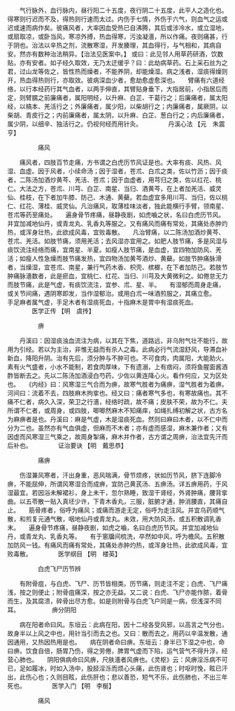 <!-- { "loadSidebar": true } -->
　　气行脉外，血行脉内，昼行阳二十五度，夜行阴二十五度，此平人之造化也。得寒则行迟而不及，得热则行速而太过。内伤于七情，外伤于六气，则血气之运或迟或速而病作矣。彼痛风者，大率因血受热已自沸腾，其后或涉冷水，或立湿地，或扇取凉，或卧当风，寒凉外搏，热血得寒，污浊凝濇，所以作痛。夜则痛甚，行于阴也。治法以辛热之剂，流散寒湿，开发腠理，其血得行，与气相和，其病自安。然亦有数种治法稍异。【治法见医案中。】 或曰：此见邻人用草药研酒，饮数贴，亦有安者。如子经久取效，无乃太迂缓乎？曰：此劫病草药。石上采石丝为之君，过山龙等佐之，皆性热而燥者，不能养阴，却能燥湿。病之浅者，湿痰得燥则开，热血得热则行，亦取效。彼病深血少者，愈劫愈虚愈深也。　　臂痛有六道经络，以行本经药行其气血者，以两手伸直，其臂贴身垂下，大指居前，小指居后而定，则臂臑之前廉痛者，属阳明经，以升麻、白芷、干葛行之；后廉痛者，属太阳经，以槁本、羌活行之；外廉痛者，属少阳，以柴胡行之；内廉痛者，属厥阴，以柴胡、青皮行之；内前廉痛者，属太阴，以升麻、白芷、葱白行之；内后廉痛者，属少阴，以细辛、独活行之。仍视何经而用针灸。
　　　　丹溪心法 【元　朱震亨】

　　　　　痛风

　　痛风者，四肢百节走痛，方书谓之白虎历节风证是也。大率有痰、风热、风湿、血虚。因于风者，小续命汤；因于湿者，苍朮、白朮之类，佐以竹沥；因于痰者，二陈汤加酒炒黄芩、羌活、苍朮；因于血虚者，用芎归之类，佐以红花、桃仁。大法之方，苍朮、川芎、白芷、南星、当归、酒黄芩，在上者加羌活、威灵仙、桂枝，在下者加牛膝、防己、木通、黄蘗。若血虚宜多用川芎、当归，佐以桃仁、红花、薄桂、威灵仙。凡治痛风，取薄桂味淡者，独此能横行手臂，领南星、苍朮等药至痛处。　　遍身骨节疼痛，昼静夜剧，如虎嚙之状，名曰白虎历节风。并宜加减地仙丹，或青龙丸、乳香丸等服之。又有痛风而痛有常处，其痛处赤肿灼热，或浑身壮热，此欲成风毒，宜败毒散。　　凡治臂痛，以二陈汤加酒炒黄芩、苍朮、羌活。如肢节痛，须用羌活；去风湿亦宜用之。如肥人肢节痛，多是风湿与痰饮流注经络而痛，宜南星、半夏。如瘦人肢节痛，是血虚，宜四物加防风、羌活；如瘦人性急燥而肢节痛发热，宜四物汤加黄芩酒炒、黄蘗。如肢节肿痛脉滑者，当燥湿，宜苍朮、南星，兼行气药木香、枳壳、槟榔，在下者加防己。若肢节肿痛脉濇数者，此是瘀血，宜桃仁、红花、当归、川芎及大黄微利之。如倦怠无力而肢节痛，此是气虚，有痰饮流注，宜参、朮、星、半。　　有湿郁而周身走痛，或关节间痛，遇阴寒即发，当作湿郁治。或用白朮一味酒煎服之，其痛立愈。　　手足麻者属气虚，手足木者有湿痰死血，十指麻木是胃中有湿痰死血。
　　　　医学正传 【明　虞抟】

　　　　　痹

　　丹溪曰：因湿痰浊血流注为病，以其在下焦，道路远，非乌附气壮不能行，故用为引经。若以为主治，非惟无益而有杀人之毒。此病必行气流湿舒风，导滞血补新血，降阳升阴。治有先后，须分肿与不肿可也。不可食肉，肉属阳，大能助火。素有火气盛者，小水不能制，若食肉厚味，下有遗溺，上有痞闷，须将鱼腥面酱酒酢皆断去之。先以二陈汤加酒浸白芍药，少佐以黄连降心火。看作何应，又为区处也。　　《内经》曰：风寒湿三气合而为痹，故寒气胜者为痛痹，湿气胜者为着痹。河间曰：流着不去，四肢麻木拘挛也。经又曰：痛者寒气多也，有寒故痛也。其不痛不仁者，病久入深，荣卫之行濇，经络时疏，故不痛；皮肤不荣，故为不仁。夫所谓不仁者，或周身，或四肢，唧唧然麻木不知痛痒，如绳扎缚初解之状，古方名为麻痹者是也。丹溪曰：麻是气虚，木是湿痰死血。然则曰麻曰木者，以不仁中而分为二也。虽然亦有气血俱虚，但麻而不木者；亦有虚而感湿，麻木兼作者；又有因虚而风寒湿三气乘之，故周身掣痛，麻木并作者，古方谓之周痹，治法宜先汗而后补也。
　　　　证治要诀 【明　戴思恭】

　　　　　痛痹

　　伤湿兼风寒者，汗出身重，恶风喘满，骨节烦疼，状如历节风，脐下连脚冷痹，不能屈伸，所谓风寒湿合而成痹，宜防己黄芪汤、五痹汤。详五痹用药，于风湿最宜。若因浴未解裙衫，身上未干，忽尔熟睡，致湿干肾经，外肾肿痛，腰背挛曲。以五苓散一贴入真坯少许，下青木香丸，三服，脏腑才通，肿消腰直，其痛自止。　　筋骨疼者，俗呼为痛风；或痛而游走无定，俗呼为走注风。并宜乌药顺气散，和煎复元通气散，咽地仙丹或青龙丸。未效，用大防风汤，或五积散调乳香末。　　遍身骨节疼痛，昼静夜剧，如虎之嚙，名曰白虎历节风。并宜加减地仙丹，或青龙丸、乳香丸等。　　有于窻牖间梳洗，卒然如中风，呼为檐风。五积散加防风一钱。有痛风而痛有常处，其痛处赤肿灼热，或浑身壮热，此欲成风毒，宜败毒散。
　　　　医学纲目 【明　楼英】

　　　　　白虎飞尸历节辨

　　有附骨疽，与白虎、飞尸、历节皆相类。历节痛，则走注不定；白虎、飞尸痛浅，按之则便止；附骨疽痛深，按之亦无益。又二说：白虎、飞尸亦能作脓，着骨而生，及其腐溃，碎骨出尽方愈。如是则附骨与白虎飞户同是一病，但浅深不同耳。
　　　　　痹分阴阳

　　病在阳者命曰风。东垣云：此病在阳，因十二经各受风邪，以高言之气分也，故身半以上风之中也，用针当引而去之也。又曰：散而去之，用药以辛温发散，通因通用，又热因热用是也。　　病在阴者命曰痹。东垣云：身半已下湿之中也，命曰痹。饮食自倍，肠胃乃伤，得之劳倦，脾胃气虚而下陷，运气营气不得升浮，经营心肺也。　　阴阳俱病命曰风痹，尺肤濇者风痹也。《灵枢》云：风痹淫泺病不可已，足如履冰，时如入汤中，股胫淫泺而烦心头痛，此伤肾也；时呕时悗，眩已汗出，此伤心也；久则目眩，此伤肝也；悲以善恐，短气不乐，此伤肺也，不出三年死也。
　　　　医学入门 【明　李梴】

　　　　　痛风

